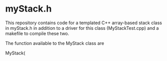 # myStack.h
This repository contains code for a templated C++ array-based stack class in myStack.h in addition to a driver for this class (MyStackTest.cpp) and a makefile to compile these two.

The function available to the MyStack class are

MyStack(
